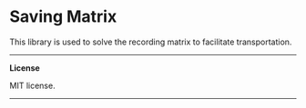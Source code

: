 # Saving Matrix

This library is used to solve the recording matrix to facilitate transportation.

---
**License**

MIT license.

---

